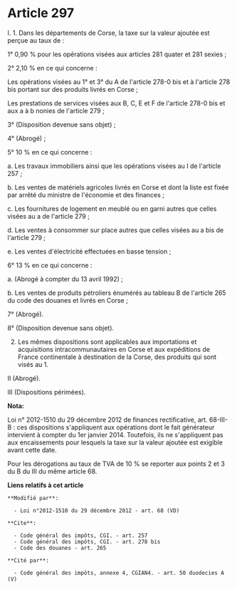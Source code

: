 # Article 297

I. 1. Dans les départements de Corse, la taxe sur la valeur ajoutée est perçue au taux de : 

1° 0,90 % pour les opérations visées aux articles 281 quater et 281 sexies ; 

2° 2,10 % en ce qui concerne : 

Les opérations visées au 1° et 3° du A de l'article 278-0 bis et à l'article 278 bis portant sur des produits livrés en
Corse ; 

Les prestations de services visées aux B, C, E et F de l'article 278-0 bis et aux a à b nonies de l'article 279 ; 

3° (Disposition devenue sans objet) ; 

4° (Abrogé) ; 

5° 10 % en ce qui concerne : 

a. Les travaux immobiliers ainsi que les opérations visées au I de l'article 257 ; 

b. Les ventes de matériels agricoles livrés en Corse et dont la liste est fixée par arrêté du ministre de l'économie et des
finances ; 

c. Les fournitures de logement en meublé ou en garni autres que celles visées au a de l'article 279 ; 

d. Les ventes à consommer sur place autres que celles visées au a bis de l'article 279 ; 

e. Les ventes d'électricité effectuées en basse tension ; 

6° 13 % en ce qui concerne : 

a. (Abrogé à compter du 13 avril 1992) ; 

b. Les ventes de produits pétroliers énumérés au tableau B de l'article 265 du code des douanes et livrés en Corse ; 

7° (Abrogé). 

8° (Disposition devenue sans objet). 

2. Les mêmes dispositions sont applicables aux importations et acquisitions intracommunautaires en Corse et aux expéditions
de France continentale à destination de la Corse, des produits qui sont visés au 1. 

II (Abrogé). 

III (Dispositions périmées).

**Nota:**

Loi n° 2012-1510 du 29 décembre 2012 de finances rectificative, art. 68-III-B : ces dispositions s'appliquent aux opérations
dont le fait générateur intervient à compter du 1er janvier 2014. Toutefois, ils ne s'appliquent pas aux encaissements pour
lesquels la taxe sur la valeur ajoutée est exigible avant cette date. 

Pour les dérogations au taux de TVA de 10 % se reporter aux points 2 et 3 du B du III du même article 68.

**Liens relatifs à cet article**

	**Modifié par**:

	  - Loi n°2012-1510 du 29 décembre 2012 - art. 68 (VD)

	**Cite**:

	  - Code général des impôts, CGI. - art. 257
	  - Code général des impôts, CGI. - art. 278 bis
	  - Code des douanes - art. 265

	**Cité par**:

	  - Code général des impôts, annexe 4, CGIAN4. - art. 50 duodecies A (V)
